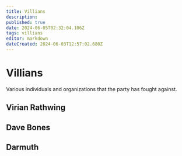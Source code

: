 ```yaml
---
title: Villians
description: 
published: true
date: 2024-06-05T02:32:04.106Z
tags: villians
editor: markdown
dateCreated: 2024-06-03T12:57:02.680Z
---
```


# Villians
Various individuals and organizations that the party has fought against.

## Virian Rathwing

## Dave Bones

## Darmuth

